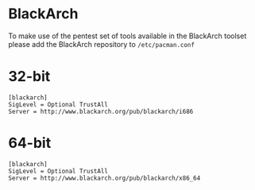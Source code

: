 BlackArch
=========

To make use of the pentest set of tools available in the BlackArch toolset please add the BlackArch repository to `/etc/pacman.conf`

# 32-bit

```
[blackarch]
SigLevel = Optional TrustAll
Server = http://www.blackarch.org/pub/blackarch/i686
```

# 64-bit
```
[blackarch]
SigLevel = Optional TrustAll
Server = http://www.blackarch.org/pub/blackarch/x86_64
```